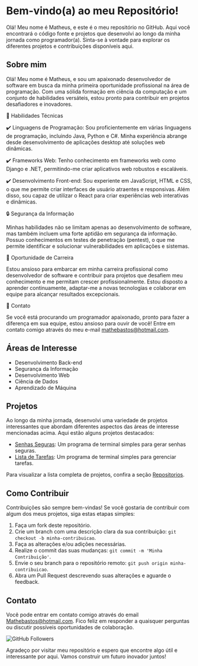 # Bem-vindo(a) ao meu Repositório!

Olá! Meu nome é Matheus, e este é o meu repositório no GitHub. Aqui você encontrará o código fonte e projetos que desenvolvi ao longo da minha jornada como programador(a). Sinta-se à vontade para explorar os diferentes projetos e contribuições disponíveis aqui.

## Sobre mim

Olá! Meu nome é Matheus, e sou um apaixonado desenvolvedor de software em busca da minha primeira oportunidade profissional na área de programação. Com uma sólida formação em ciência da computação e um conjunto de habilidades versáteis, estou pronto para contribuir em projetos desafiadores e inovadores.

🚀 Habilidades Técnicas

✔️ Linguagens de Programação: Sou proficientemente em várias linguagens de programação, incluindo Java, Python e C#. Minha experiência abrange desde desenvolvimento de aplicações desktop até soluções web dinâmicas.

✔️ Frameworks Web: Tenho conhecimento em frameworks web como Django e .NET, permitindo-me criar aplicativos web robustos e escaláveis.

✔️ Desenvolvimento Front-end: Sou experiente em JavaScript, HTML e CSS, o que me permite criar interfaces de usuário atraentes e responsivas. Além disso, sou capaz de utilizar o React para criar experiências web interativas e dinâmicas.

🔒 Segurança da Informação

Minhas habilidades não se limitam apenas ao desenvolvimento de software, mas também incluem uma forte aptidão em segurança da informação. Possuo conhecimentos em testes de penetração (pentest), o que me permite identificar e solucionar vulnerabilidades em aplicações e sistemas.

💼 Oportunidade de Carreira

Estou ansioso para embarcar em minha carreira profissional como desenvolvedor de software e contribuir para projetos que desafiem meu conhecimento e me permitam crescer profissionalmente. Estou disposto a aprender continuamente, adaptar-me a novas tecnologias e colaborar em equipe para alcançar resultados excepcionais.

📨 Contato

Se você está procurando um programador apaixonado, pronto para fazer a diferença em sua equipe, estou ansioso para ouvir de você! Entre em contato comigo através do meu e-mail mathebastos@hotmail.com.

## Áreas de Interesse

- Desenvolvimento Back-end
- Segurança da Informação
- Desenvolvimento Web
- Ciência de Dados
- Aprendizado de Máquina

## Projetos

Ao longo da minha jornada, desenvolvi uma variedade de projetos interessantes que abordam diferentes aspectos das áreas de interesse mencionadas acima. Aqui estão alguns projetos destacados:

- [Senhas Seguras](https://github.com/C4NIS/Gerador_De_Senhas_Seguras): Um programa de terminal simples para gerar senhas seguras.
- [Lista de Tarefas](https://github.com/C4NIS/Lista_de_Tarefas_para_Terminal): Um programa de terminal simples para gerenciar tarefas.

Para visualizar a lista completa de projetos, confira a seção [Repositorios](https://github.com/C4NIS?tab=repositories).

## Como Contribuir

Contribuições são sempre bem-vindas! Se você gostaria de contribuir com algum dos meus projetos, siga estas etapas simples:

1. Faça um fork deste repositório.
2. Crie um branch com uma descrição clara da sua contribuição: `git checkout -b minha-contribuicao`.
3. Faça as alterações e/ou adições necessárias.
4. Realize o commit das suas mudanças: `git commit -m 'Minha Contribuição'`.
5. Envie o seu branch para o repositório remoto: `git push origin minha-contribuicao`.
6. Abra um Pull Request descrevendo suas alterações e aguarde o feedback.

## Contato

Você pode entrar em contato comigo através do email Mathebastos@hotmail.com. 
Fico feliz em responder a quaisquer perguntas ou discutir possíveis oportunidades de colaboração.

![GitHub Followers](https://img.shields.io/github/followers/C4NIS.svg?style=social&label=Follow)

Agradeço por visitar meu repositório e espero que encontre algo útil e interessante por aqui. Vamos construir um futuro inovador juntos!

